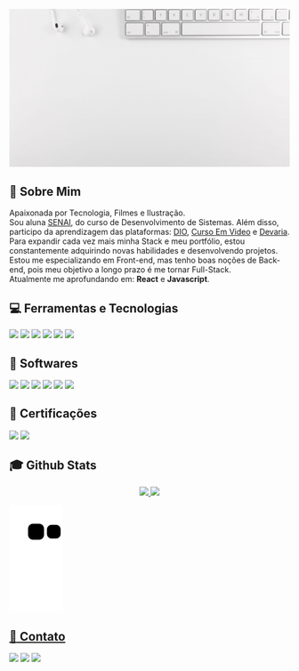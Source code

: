 <img src="https://github.com/LiihDev/Liihdev/blob/main/Liza%20Oliveira.gif" target="_blank"></a><br>

## :raising_hand: Sobre Mim

Apaixonada por Tecnologia, Filmes e Ilustração.<br>
Sou aluna <a href="https://www.sp.senai.br/" target="_blank">SENAI</a>, do curso de Desenvolvimento de Sistemas. Além disso, participo da aprendizagem das plataformas: <a href="https://www.dio.me" target="_blank">DIO<a/>, <a href="https://www.cursoemvideo.com/" target="_blank">Curso Em Video</a> e <a href="https://www.devaria.com.br/" target="_blank">Devaria</a>. Para expandir cada vez mais minha Stack e meu portfólio, estou constantemente adquirindo novas habilidades e desenvolvendo projetos.<br>
Estou me especializando em Front-end, mas tenho boas noções de Back-end, pois meu objetivo a longo prazo é me tornar Full-Stack.<br> Atualmente me aprofundando em: <b>React</b> e <b>Javascript</b>.<br>
 
## 💻 Ferramentas e Tecnologias
<img src="https://img.shields.io/badge/CSS3-1b4965?style=for-the-badge&logo=css3&logoColor=white" target="_blank"></a>
<img src="https://img.shields.io/badge/Git-f24b04?style=for-the-badge&logo=git&logoColor=white"></a>
<img src="https://img.shields.io/badge/Github-0c0f0a?style=for-the-badge&logo=github&logoColor=white" target="_blank"></a>
<img src="https://img.shields.io/badge/HTML5-eb6424?style=for-the-badge&logo=html5&logoColor=white" target="_blank"></a>
<img src="https://img.shields.io/badge/JavaScript-f3de2c?style=for-the-badge&logo=javascript&logoColor=black" target="_blank"></a>
<img src="https://img.shields.io/badge/Python-5d2a42?style=for-the-badge&logo=python&logoColor=white" target="_blank"></a>
<br>

## :minidisc: Softwares
<img src="https://img.shields.io/badge/Canva-0a9396?style=for-the-badge&logo=canva&logoColor=white" target="_blank"></a>
<img src="https://img.shields.io/badge/Ilustrator-bc8034?style=for-the-badge&logo=adobeillustrator&logoColor=white" target="_blank"></a>
<img src="https://img.shields.io/badge/PowerBI-f24b04?style=for-the-badge&logo=powerbi&logoColor=white" target="_blank"></a>
<img src="https://img.shields.io/badge/Linux-0c0f0a?style=for-the-badge&logo=linux&logoColor=white" target="_blank"></a>
<img src="https://img.shields.io/badge/Photoshop-022b3a?style=for-the-badge&logo=adobephotoshop&logoColor=white" target="_blank"></a>
<img src="https://img.shields.io/badge/Windows-613f75?style=for-the-badge&logo=windows&logoColor=white" target="_blank"></a>
<br>

## 🚀 Certificações
<img src="https://img.shields.io/badge/AI900 - Azure-58a4b0?style=for-the-badge&logo=microsoftazure&logoColor=white" target="_blank"></a>
<img src="https://img.shields.io/badge/GCDF - Google Cloud Foundation-eb6424?style=for-the-badge&logo=googlecloud&logoColor=white" target="_blank"></a>
<br>

## :mortar_board: Github Stats
<div align="center">
<a href="https://github.com/LiihDev">
<img height="180em" src="https://github-readme-stats.vercel.app/api?username=LiihDev&show_icons=true&theme=dracula&include_all_commits=true&count_private=true"/>
<img height="180em" src="https://github-readme-stats.vercel.app/api/top-langs/?username=LiihDev&layout=compact&langs_count=7&theme=dracula"/>
</div>
  
![Snake animation](https://github.com/LiihDev/LiihDev/blob/output/github-contribution-grid-snake.svg)

## :iphone: Contato
<a href="https://instagram.com/coda_lizzah" target="_blank"><img src="https://img.shields.io/badge/-Instagram-%23E4405F?style=for-the-badge&logo=instagram&logoColor=white" target="_blank"></a>
<a href = "mailto:liihdevfranca@gmail"><img src="https://img.shields.io/badge/Gmail-D14836?style=for-the-badge&logo=gmail&logoColor=white" target="_blank"></a>
<a href="https://www.linkedin.com/in/lizdevfranca" target="_blank"><img src="https://img.shields.io/badge/-LinkedIn-%230077B5?style=for-the-badge&logo=linkedin&logoColor=white" target="_blank"></a>   

